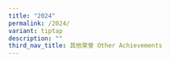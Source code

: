 ```yaml
---
title: "2024"
permalink: /2024/
variant: tiptap
description: ""
third_nav_title: 其他荣誉 Other Achievements
---
```

<p></p>